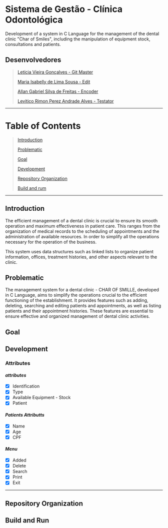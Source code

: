 # **Sistema de Gestão - Clínica Odontológica**
Development of a system in C Language for the management of the dental clinic "Char of Smiles", including the manipulation of equipment stock, consultations and patients.

## **Desenvolvedores**
> [Letícia Vieira Gonçalves - Git Master](https://github.com/LeticiaVieirg)
>
> [Maria Isabelly de Lima Sousa - Edit](https://github.com/isabellylimals)
> 
> [Allan Gabriel Silva de Freitas - Encoder](https://github.com/Allan-Gabriell)
> 
> [Levitico Rimon Perez Andrade Alves - Testator](https://github.com/LEVEL303)
***

# **Table of Contents**
> [Introduction](#introduction)
> 
> [Problematic](#problematic)
> 
> [Goal](#goal)
>
> [Development](#development)
> 
> [Repository Organization](#repository-organization)
>
> [Build and rum](#build-and-run)
>

***


## **Introduction**
The efficient management of a dental clinic is crucial to ensure its smooth operation and maximum effectiveness in patient care. This ranges from the organization of medical records to the scheduling of appointments and the administration of available resources. In order to simplify all the operations necessary for the operation of the business.

This system uses data structures such as linked lists to organize patient information, offices, treatment histories, and other aspects relevant to the clinic.

## **Problematic**
The management system for a dental clinic - CHAR OF SMILLE, developed in C Language, aims to simplify the operations crucial to the efficient functioning of the establishment. It provides features such as adding, deleting, searching and editing patients and appointments, as well as listing patients and their appointment histories. These features are essential to ensure effective and organized management of dental clinic activities.

## **Goal**

## **Development**

### Attributes
#### *attributes*
- [x] Identification
- [x] Type
- [x] Available Equipment - Stock
- [x] Patient

#### *Patients Attributts*
- [x] Name
- [x] Age
- [x] CPF

#### *Menu*
- [x] Added
- [x] Delete 
- [x] Search 
- [x] Print 
- [x] Exit
***


## **Repository Organization**

## **Build and Run**
